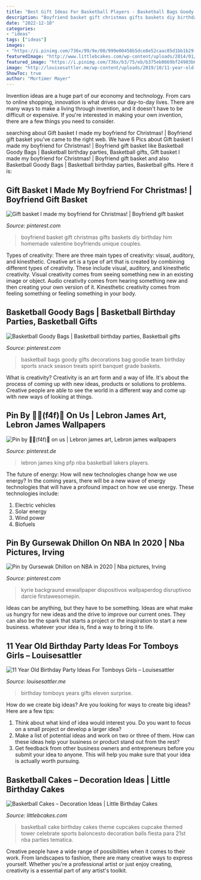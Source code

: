 ```yaml
---
title: "Best Gift Ideas For Basketball Players - Basketball Bags Goody Gifts Decorations Bag Goodie Team Birthday Sports Snack Season Treats Spirit Banquet Grade Baskets"
description: "Boyfriend basket gift christmas gifts baskets diy birthday him homemade valentine boyfriends unique couples"
date: "2022-12-10"
categories:
- "ideas"
tags: ["ideas"]
images:
- "https://i.pinimg.com/736x/99/9e/00/999e00458b5dce8e52caac05d1bb1b29--boyfriend-ideas-boyfriend-gifts.jpg"
featuredImage: "http://www.littlebcakes.com/wp-content/uploads/2014/01/Basketball-Cake-Balls-682x1024.jpg"
featured_image: "https://i.pinimg.com/736x/b3/75/eb/b375eb0669bf24903b625cd64777c88a.jpg"
image: "http://louisesattler.me/wp-content/uploads/2019/10/11-year-old-birthday-party-ideas-for-girls-of-par.jpg"
ShowToc: true
author: "Mortimer Mayer"
---
```



Invention ideas are a huge part of our economy and technology. From cars to online shopping, innovation is what drives our day-to-day lives. There are many ways to make a living through invention, and it doesn't have to be difficult or expensive. If you're interested in making your own invention, there are a few things you need to consider.

	

		
searching about Gift basket I made my boyfriend for Christmas! | Boyfriend gift basket you've came to the right web. We have 6 Pics about Gift basket I made my boyfriend for Christmas! | Boyfriend gift basket like Basketball Goody Bags | Basketball birthday parties, Basketball gifts, Gift basket I made my boyfriend for Christmas! | Boyfriend gift basket and also Basketball Goody Bags | Basketball birthday parties, Basketball gifts. Here it is:
		
    
## Gift Basket I Made My Boyfriend For Christmas! | Boyfriend Gift Basket

<img loading=lazy src="https://i.pinimg.com/736x/99/9e/00/999e00458b5dce8e52caac05d1bb1b29--boyfriend-ideas-boyfriend-gifts.jpg" onerror="this.onerror=null;this.src='https://tse1.mm.bing.net/th?id=OIP.9qo7GpIATO0Zc8qWIlqNXAHaHS&amp;pid=15.1';" alt="Gift basket I made my boyfriend for Christmas! | Boyfriend gift basket">

_Source: pinterest.com_

>boyfriend basket gift christmas gifts baskets diy birthday him homemade valentine boyfriends unique couples. 

	

Types of creativity: There are three main types of creativity: visual, auditory, and kinesthetic.
Creative art is a type of art that is created by combining different types of creativity. These include visual, auditory, and kinesthetic creativity. Visual creativity comes from seeing something new in an existing image or object. Audio creativity comes from hearing something new and then creating your own version of it. Kinesthetic creativity comes from feeling something or feeling something in your body.

    
## Basketball Goody Bags | Basketball Birthday Parties, Basketball Gifts

<img loading=lazy src="https://i.pinimg.com/736x/8b/fb/20/8bfb20615bbc2702fa24a369e8ccc50b--sports-goodie-bags-basketball-basketball-treats.jpg" onerror="this.onerror=null;this.src='https://tse1.mm.bing.net/th?id=OIP.G9xDSrv6ireOZO93JYDqwwHaHa&amp;pid=15.1';" alt="Basketball Goody Bags | Basketball birthday parties, Basketball gifts">

_Source: pinterest.com_

>basketball bags goody gifts decorations bag goodie team birthday sports snack season treats spirit banquet grade baskets. 

	

What is creativity?
Creativity is an art form and a way of life. It's about the process of coming up with new ideas, products or solutions to problems. Creative people are able to see the world in a different way and come up with new ways of looking at things.

    
## Pin By 🐸🍄(f4f)🤡 On Us | Lebron James Art, Lebron James Wallpapers

<img loading=lazy src="https://i.pinimg.com/736x/b3/75/eb/b375eb0669bf24903b625cd64777c88a.jpg" onerror="this.onerror=null;this.src='https://tse4.mm.bing.net/th?id=OIP.tubF-03iK0IF4YQtK8JYjgHaHa&amp;pid=15.1';" alt="Pin by 🐸🍄(f4f)🤡 on us | Lebron james art, Lebron james wallpapers">

_Source: pinterest.de_

>lebron james king pfp nba basketball lakers players. 

	

The future of energy: How will new technologies change how we use energy?
In the coming years, there will be a new wave of energy technologies that will have a profound impact on how we use energy. These technologies include: 
1. Electric vehicles
2. Solar energy
3. Wind power
4. Biofuels

    
## Pin By Gursewak Dhillon On NBA In 2020 | Nba Pictures, Irving

<img loading=lazy src="https://i.pinimg.com/736x/9d/1d/19/9d1d19d12663d739d1d08d404b7a1663.jpg" onerror="this.onerror=null;this.src='https://tse4.mm.bing.net/th?id=OIP.mtnJljX1yxdXmC2DXMjPWwHaNK&amp;pid=15.1';" alt="Pin by Gursewak Dhillon on NBA in 2020 | Nba pictures, Irving">

_Source: pinterest.com_

>kyrie backgraund enwallpaper dispositivos wallpaperdog disruptivoo darcie firstawesomepin. 

	

Ideas can be anything, but they have to be something. Ideas are what make us hungry for new ideas and the drive to improve our current ones. They can also be the spark that starts a project or the inspiration to start a new business. whatever your idea is, find a way to bring it to life.

    
## 11 Year Old Birthday Party Ideas For Tomboys Girls – Louisesattler

<img loading=lazy src="http://louisesattler.me/wp-content/uploads/2019/10/11-year-old-birthday-party-ideas-for-girls-of-par.jpg" onerror="this.onerror=null;this.src='https://tse2.mm.bing.net/th?id=OIP.7eqruPxKbUMsSKISsiaKZgHaJ6&amp;pid=15.1';" alt="11 Year Old Birthday Party Ideas For Tomboys Girls – Louisesattler">

_Source: louisesattler.me_

>birthday tomboys years gifts eleven surprise. 

	

How do we create big ideas?
Are you looking for ways to create big ideas? Here are a few tips:
1. Think about what kind of idea would interest you. Do you want to focus on a small project or develop a larger idea?
2. Make a list of potential ideas and work on two or three of them. How can these ideas help your business or product stand out from the rest?
3. Get feedback from other business owners and entrepreneurs before you submit your idea to anyone. This will help you make sure that your idea is actually worth pursuing.

    
## Basketball Cakes – Decoration Ideas | Little Birthday Cakes

<img loading=lazy src="http://www.littlebcakes.com/wp-content/uploads/2014/01/Basketball-Cake-Balls-682x1024.jpg" onerror="this.onerror=null;this.src='https://tse1.mm.bing.net/th?id=OIP.6t2AUa0_UYP5hV_dtgtI7AHaLH&amp;pid=15.1';" alt="Basketball Cakes – Decoration Ideas | Little Birthday Cakes">

_Source: littlebcakes.com_

>basketball cake birthday cakes theme cupcakes cupcake themed tower celebrate sports baloncesto decoration balls fiesta para 21st nba parties tematica. 

	

Creative people have a wide range of possibilities when it comes to their work. From landscapes to fashion, there are many creative ways to express yourself. Whether you're a professional artist or just enjoy creating, creativity is a essential part of any artist's toolkit.

